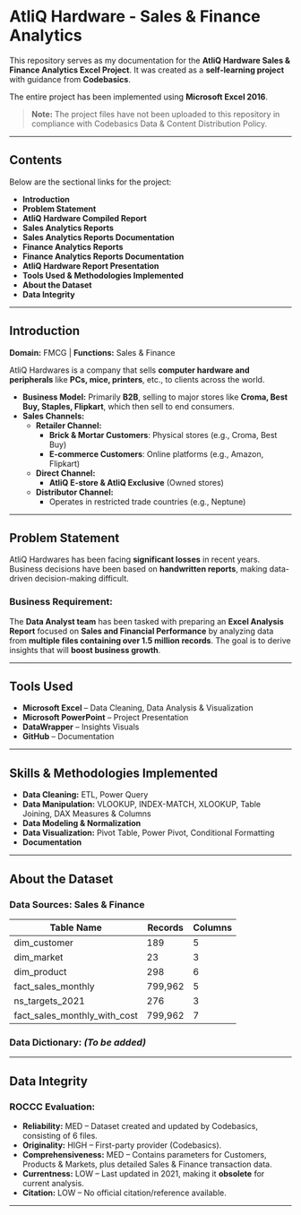 # AtliQ Hardware - Sales & Finance Analytics

This repository serves as my documentation for the **AtliQ Hardware Sales & Finance Analytics Excel Project**. It was created as a **self-learning project** with guidance from **Codebasics**.

The entire project has been implemented using **Microsoft Excel 2016**.

> **Note:** The project files have not been uploaded to this repository in compliance with Codebasics Data & Content Distribution Policy.

---
## Contents
Below are the sectional links for the project:

- **Introduction**
- **Problem Statement**
- **AtliQ Hardware Compiled Report**
- **Sales Analytics Reports**
- **Sales Analytics Reports Documentation**
- **Finance Analytics Reports**
- **Finance Analytics Reports Documentation**
- **AtliQ Hardware Report Presentation**
- **Tools Used & Methodologies Implemented**
- **About the Dataset**
- **Data Integrity**

---
## Introduction
**Domain:** FMCG  |  **Functions:** Sales & Finance

AtliQ Hardwares is a company that sells **computer hardware and peripherals** like **PCs, mice, printers**, etc., to clients across the world.

- **Business Model:** Primarily **B2B**, selling to major stores like **Croma, Best Buy, Staples, Flipkart**, which then sell to end consumers.
- **Sales Channels:**
  - **Retailer Channel:**
    - **Brick & Mortar Customers**: Physical stores (e.g., Croma, Best Buy)
    - **E-commerce Customers**: Online platforms (e.g., Amazon, Flipkart)
  - **Direct Channel:**
    - **AtliQ E-store & AtliQ Exclusive** (Owned stores)
  - **Distributor Channel:**
    - Operates in restricted trade countries (e.g., Neptune)

---
## Problem Statement
AtliQ Hardwares has been facing **significant losses** in recent years. Business decisions have been based on **handwritten reports**, making data-driven decision-making difficult. 

### **Business Requirement:**
The **Data Analyst team** has been tasked with preparing an **Excel Analysis Report** focused on **Sales and Financial Performance** by analyzing data from **multiple files containing over 1.5 million records**. The goal is to derive insights that will **boost business growth**.

---
## Tools Used
- **Microsoft Excel** – Data Cleaning, Data Analysis & Visualization
- **Microsoft PowerPoint** – Project Presentation
- **DataWrapper** – Insights Visuals
- **GitHub** – Documentation

---
## Skills & Methodologies Implemented
- **Data Cleaning:** ETL, Power Query
- **Data Manipulation:** VLOOKUP, INDEX-MATCH, XLOOKUP, Table Joining, DAX Measures & Columns
- **Data Modeling & Normalization**
- **Data Visualization:** Pivot Table, Power Pivot, Conditional Formatting
- **Documentation**

---
## About the Dataset
### **Data Sources:** Sales & Finance
| Table Name                      | Records | Columns |
|---------------------------------|---------|---------|
| dim_customer                    | 189     | 5       |
| dim_market                      | 23      | 3       |
| dim_product                     | 298     | 6       |
| fact_sales_monthly              | 799,962 | 5       |
| ns_targets_2021                 | 276     | 3       |
| fact_sales_monthly_with_cost     | 799,962 | 7       |

### **Data Dictionary:** *(To be added)*

---
## Data Integrity
### **ROCCC Evaluation:**
- **Reliability:** MED – Dataset created and updated by Codebasics, consisting of 6 files.
- **Originality:** HIGH – First-party provider (Codebasics).
- **Comprehensiveness:** MED – Contains parameters for Customers, Products & Markets, plus detailed Sales & Finance transaction data.
- **Currentness:** LOW – Last updated in 2021, making it **obsolete** for current analysis.
- **Citation:** LOW – No official citation/reference available.

---

